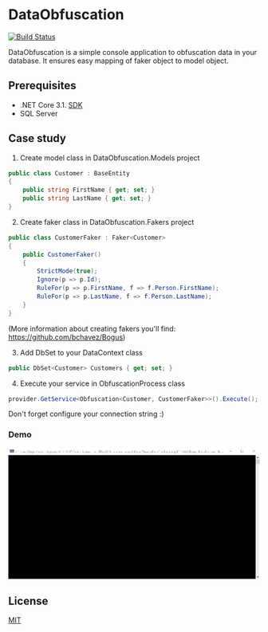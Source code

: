 # DataObfuscation

[![Build Status](https://travis-ci.com/Wojteksc/DataObfuscation.svg?branch=master)](https://travis-ci.com/Wojteksc/DataObfuscation)

DataObfuscation is a simple console application to obfuscation data in your database. It ensures easy mapping of faker object to model object.

## Prerequisites

* .NET Core 3.1. [SDK](https://dotnet.microsoft.com/download/dotnet-core/3.1)
* SQL Server

## Case study

1. Create model class in DataObfuscation.Models project

```c#
public class Customer : BaseEntity
{
    public string FirstName { get; set; }
    public string LastName { get; set; }
}
```

2. Create faker class in DataObfuscation.Fakers project

```` c#
public class CustomerFaker : Faker<Customer>
{
    public CustomerFaker()
    {
        StrictMode(true);
        Ignore(p => p.Id);
        RuleFor(p => p.FirstName, f => f.Person.FirstName);
        RuleFor(p => p.LastName, f => f.Person.LastName);
    }
}
````
(More information about creating fakers you'll find: https://github.com/bchavez/Bogus)

3. Add DbSet to your DataContext class
```` c#
public DbSet<Customer> Customers { get; set; }
````
4. Execute your service in ObfuscationProcess class
```` c#
provider.GetService<Obfuscation<Customer, CustomerFaker>>().Execute();
````

Don't forget configure your connection string :)

### Demo

![Data Obfuscation](demo/demo2.gif)



## License
[MIT](https://choosealicense.com/licenses/mit/)



